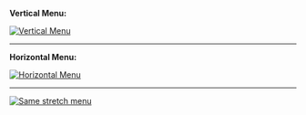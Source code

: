 __Vertical Menu:__

[![Vertical Menu](https://github.com/bikkuri/BEM/blob/master/nav/menu/preview/menu-vertical.png?raw=true)](https://github.com/bikkuri/BEM/tree/master/nav/menu/menu-vertical/menu-vertical.html)

- - -

__Horizontal Menu:__

[![Horizontal Menu](https://github.com/bikkuri/BEM/blob/master/nav/menu/preview/menu-horizontal.png?raw=true)](https://github.com/bikkuri/BEM/tree/master/nav/menu/menu-horizontal/menu-horizontal.html)

- - -


[![Same stretch menu](https://github.com/bikkuri/BEM/blob/master/nav/menu/preview/menu-same-stretch.png?raw=true)](https://github.com/bikkuri/BEM/tree/master/nav/menu/menu-same-stretch/menu-same-stretch.html)
